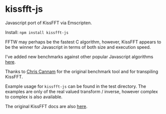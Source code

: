 # kissfft-js
Javascript port of KissFFT via Emscripten.

Install: `npm install kissfft-js`

FFTW may perhaps be the fastest C algorithm, however, KissFFT appears to be 
the winner for Javascript in terms of both size and execution speed.

I've added new benchmarks against other popular Javascript algorithms 
[here](https://github.com/j-funk/js-dsp-test/).  

Thanks to [Chris Cannam](https://code.soundsoftware.ac.uk/projects/js-dsp-test)
for the original benchmark tool and for transpiling KissFFT.

Example usage for `kissfft-js` can be found in the test directory. 
The examples are only of the real valued transform / inverse, however complex 
to complex is also available.

The original KissFFT docs are also 
[here](https://github.com/j-funk/kissfft-js/blob/master/src/README).
